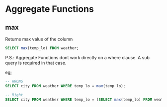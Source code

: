 # Aggregate Functions

## max

Returns max value of the column

```sql
SELECT max(temp_lo) FROM weather;
```
P.S.: Aggregate Functions dont work directly on a where clause.
A sub query is required in that case.

eg;
```sql
-- WRONG
SELECT city FROM weather WHERE temp_lo = max(temp_lo); 

-- Right
SELECT city FROM weather WHERE temp_lo = (SELECT max(temp_lo) FROM weather);
```
